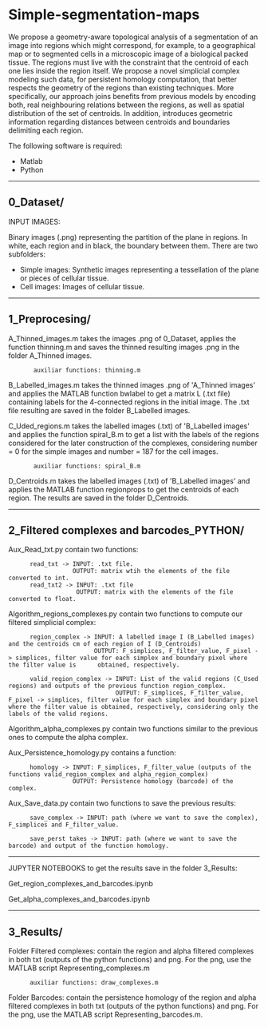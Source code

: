 # Simple-segmentation-maps

We propose a geometry-aware topological analysis of a segmentation of an image into regions which might correspond, for example, to a geographical map or to segmented cells in a microscopic image of a biological packed tissue. The regions must live with the constraint that the centroid of each one lies inside the region itself.
We propose a novel simplicial complex modeling such data, for persistent homology computation, that better respects the geometry of the regions than existing techniques. More specifically, our approach joins benefits from previous models by encoding both, real neighbouring relations between the regions, as well as spatial distribution of the set of centroids. In addition, introduces geometric information regarding distances between centroids and boundaries delimiting each region.

The following software is required:

- Matlab
- Python

----------
0_Dataset/
----------

INPUT IMAGES: 

Binary images (.png) representing the partition of the plane in regions. In white, each region and in black, the boundary between them. There are two subfolders:

- Simple images: Synthetic images representing a tessellation of the plane or pieces of cellular tissue.
- Cell  images:  Images of cellular tissue.

---------------
1_Preprocesing/
---------------

A_Thinned_images.m takes the images .png of 0_Dataset, applies the function thinning.m and saves the thinned resulting images .png in the folder A_Thinned images.

           auxiliar functions: thinning.m

B_Labelled_images.m takes the thinned images .png of 'A_Thinned images' and applies the MATLAB function bwlabel to get a matrix L (.txt file) containing labels for the 4-connected regions in the initial image. The .txt file resulting are saved in the folder B_Labelled images.

C_Uded_regions.m takes the labelled images (.txt) of 'B_Labelled images' and applies the function spiral_B.m to get a list with the labels of the regions considered for the later construction of the complexes, considering number = 0 for the simple images and number = 187 for the cell images.

           auxiliar functions: spiral_B.m
           
D_Centroids.m takes the labelled images (.txt) of 'B_Labelled images' and applies the MATLAB function regionprops to get the centroids of each region. The results are saved in the folder D_Centroids.


-------------------------------------------
2_Filtered complexes and barcodes_PYTHON/
-------------------------------------------

Aux_Read_txt.py contain two functions:

          read_txt -> INPUT: .txt file. 
                      OUTPUT: matrix wtih the elements of the file converted to int.
          read_txt2 -> INPUT: .txt file 
                       OUTPUT: matrix with the elements of the file converted to float.
          
Algorithm_regions_complexes.py contain two functions to compute our filtered simplicial complex:

          region_complex -> INPUT: A labelled image I (B_Labelled images) and the centroids cm of each region of I (D_Centroids)
                            OUTPUT: F_simplices, F_filter_value, F_pixel -> simplices, filter value for each simplex and boundary pixel where the filter value is      obtained, respectively.
          
          valid_region_complex -> INPUT: List of the valid regions (C_Used regions) and outputs of the previous function region_complex.
                                  OUTPUT: F_simplices, F_filter_value, F_pixel -> simplices, filter value for each simplex and boundary pixel where the filter value is obtained, respectively, considering only the labels of the valid regions. 
   
Algorithm_alpha_complexes.py contain two functions similar to the previous ones to compute the alpha complex.

Aux_Persistence_homology.py contains a function:

          homology -> INPUT: F_simplices, F_filter_value (outputs of the functions valid_region_complex and alpha_region_complex)
                      OUTPUT: Persistence homology (barcode) of the complex.
          
Aux_Save_data.py contain two functions to save the previous results:

          save_complex -> INPUT: path (where we want to save the complex), F_simplices and F_filter_value. 
                     
          save_perst takes -> INPUT: path (where we want to save the barcode) and output of the function homology.
          
-------------------------------------------

JUPYTER NOTEBOOKS to get the results save in the folder 3_Results:

Get_region_complexes_and_barcodes.ipynb

Get_alpha_complexes_and_barcodes.ipynb

----------
3_Results/
----------

Folder Filtered complexes: contain the region and alpha filtered complexes in both txt (outputs of the python functions) and png. For the png, use the MATLAB script Representing_complexes.m

          auxiliar functions: draw_complexes.m
          
Folder Barcodes: contain the persistence homology of the region and alpha filtered complexes in both txt (outputs of the python functions) and png. For the png, use the MATLAB script Representing_barcodes.m.

          
